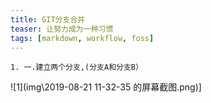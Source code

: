 ```yaml
---
title: GIT分支合并
teaser: 让努力成为一种习惯
tags: [markdown, workflow, foss]
---
```

	1. 一.建立两个分支,(分支A和分支B）
![1](img\2019-08-21 11-32-35 的屏幕截图.png)]
